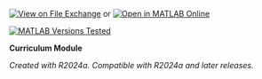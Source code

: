 
[![View on File Exchange](https://www.mathworks.com/matlabcentral/images/matlab-file-exchange.svg)](https://www.mathworks.com/matlabcentral/fileexchange/135291-analisis-de-fourier) or [![Open in MATLAB Online](https://www.mathworks.com/images/responsive/global/open-in-matlab-online.svg)](https://matlab.mathworks.com/open/github/v1?repo=MathWorks-Teaching-Resources/Fourier-Analysis_es&project=FourierAnalysis.prj&file=README.mlx)

[![MATLAB Versions Tested](https://img.shields.io/endpoint?url=https%3A%2F%2Fraw.githubusercontent.com%2FMathWorks-Teaching-Resources%2FFourier-Analysis_es%2Frelease%2FImages%2FTestedWith.json)](https://MathWorks-Teaching-Resources.github.io/Fourier-Analysis_es)

**Curriculum Module**

_Created with R2024a. Compatible with R2024a and later releases._

